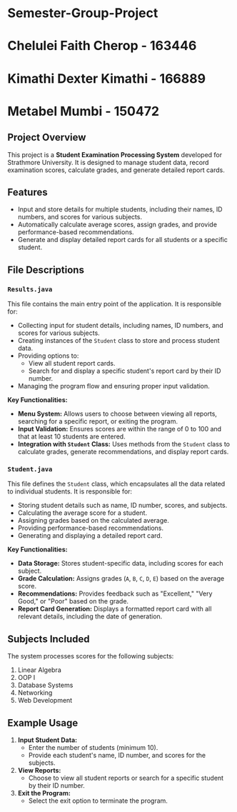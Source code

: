 # Semester-Group-Project

# Chelulei Faith Cherop - 163446
# Kimathi Dexter Kimathi - 166889
# Metabel Mumbi - 150472

## Project Overview
This project is a **Student Examination Processing System** developed for Strathmore University. It is designed to manage student data, record examination scores, calculate grades, and generate detailed report cards. 

## Features
- Input and store details for multiple students, including their names, ID numbers, and scores for various subjects.
- Automatically calculate average scores, assign grades, and provide performance-based recommendations.
- Generate and display detailed report cards for all students or a specific student.

## File Descriptions

### `Results.java`
This file contains the main entry point of the application. It is responsible for:
- Collecting input for student details, including names, ID numbers, and scores for various subjects.
- Creating instances of the `Student` class to store and process student data.
- Providing options to:
  - View all student report cards.
  - Search for and display a specific student's report card by their ID number.
- Managing the program flow and ensuring proper input validation.

**Key Functionalities:**
- **Menu System:** Allows users to choose between viewing all reports, searching for a specific report, or exiting the program.
- **Input Validation:** Ensures scores are within the range of 0 to 100 and that at least 10 students are entered.
- **Integration with `Student` Class:** Uses methods from the `Student` class to calculate grades, generate recommendations, and display report cards.

### `Student.java`
This file defines the `Student` class, which encapsulates all the data related to individual students. It is responsible for:
- Storing student details such as name, ID number, scores, and subjects.
- Calculating the average score for a student.
- Assigning grades based on the calculated average.
- Providing performance-based recommendations.
- Generating and displaying a detailed report card.

**Key Functionalities:**
- **Data Storage:** Stores student-specific data, including scores for each subject.
- **Grade Calculation:** Assigns grades (`A`, `B`, `C`, `D`, `E`) based on the average score.
- **Recommendations:** Provides feedback such as "Excellent," "Very Good," or "Poor" based on the grade.
- **Report Card Generation:** Displays a formatted report card with all relevant details, including the date of generation.

## Subjects Included
The system processes scores for the following subjects:
1. Linear Algebra
2. OOP I
3. Database Systems
4. Networking
5. Web Development

## Example Usage
1. **Input Student Data:**
   - Enter the number of students (minimum 10).
   - Provide each student's name, ID number, and scores for the subjects.
2. **View Reports:**
   - Choose to view all student reports or search for a specific student by their ID number.
3. **Exit the Program:**
   - Select the exit option to terminate the program.